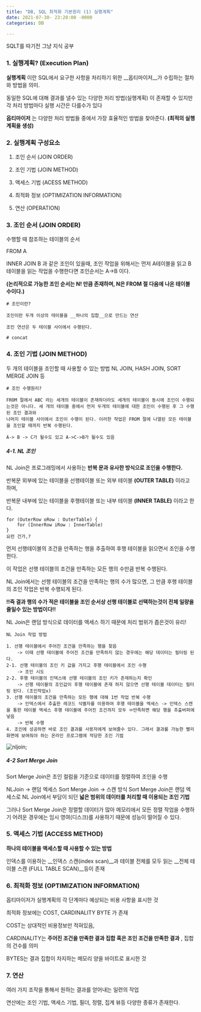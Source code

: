 ```yaml
---
title: "DB, SQL 최적화 기본원리 (1) 실행계획"
date: 2021-07-30- 23:20:00 -0000
categories: DB

---
```


SQLT를 따기전 그냥 지식 공부


### 1. 실행계획? (Execution Plan)

__실행계획__ 이란 SQL에서 요구한 사항을 처리하기 위한 __옵티마이저__가 수립하는 절차와 방법을 의미.

동일한 SQL에 대해 결과를 낼수 있는 다양한 처리 방법(실행계획) 이 존재할 수 있지만 각 처리 방법마다 실행 시간은 다를수가 있다

__옵티마이저__ 는 다양한 처리 방법들 중에서 가장 효율적인 방법을 찾아준다. __(최적의 실행계획을 생성)__


### 2. 실행계획 구성요소

1. 조인 순서 (JOIN ORDER)

2. 조인 기법 (JOIN METHOD)

3. 액세스 기법 (ACESS METHOD)

4. 최적화 정보 (OPTIMIZATION INFORMATION)

5. 연산 (OPERATION)


### 3. 조인 순서 (JOIN ORDER)
수행할 때 참조하는 테이블의 순서

FROM A

INNER JOIN B
과 같은 조인이 있을때, 조인 작업을 위해서는 먼저 A테이블을 읽고 B 테이블을 읽는 작업을 수행한다면 조인순서는 A->B 이다.

__(논리적으로 가능한 조인 순서는 N! 만큼 존재하며, N은 FROM 절 다음에 나온 테이블 수이다.)__

```text
# 조인이란?

조인이란 두개 이상의 테이블을 __하나의 집합__으로 만드는 연산

조인 연산은 두 테이블 사이에서 수행된다.
```
```text
# concat
```

### 4. 조인 기법 (JOIN METHOD)

두 개의 테이블을 조인할 때 사용할 수 있는 방법 
NL JOIN, HASH JOIN, SORT MERGE JOIN 등 

```
# 조인 수행원리?

FROM 절에서 ABC 라는 세개의 테이블이 존재하더라도 세개의 테이블이 동시에 조인이 수행되는것은 아니다. 세 개의 테이블 중에서 먼저 두개의 테이블에 대한 조인이 수행된 후 그 수행된 조인 결과와
나머지 테이블 사이에서 조인이 수행이 된다. 이러한 작업은 FROM 절에 나열된 모든 테이블을 조인할 때까지 반복 수행된다. 

A-> B -> C가 될수도 있고 A->C->B가 될수도 있음
```

##### 4-1. NL 조인

NL Join은 프로그래밍에서 사용하는 __반복 문과 유사한 방식으로 조인을 수행한다.__

반복문 외부에 있는 테이블을 선행테이블 또는 외부 테이블 __(OUTER TABLE)__ 이라고 하며,

반복문 내부에 있는 테이블을 후행테이블 또는 내부 테이블 __(INNER TABLE)__ 이라고 한다.

```
for (OuterRow oRow : OuterTable) {
    for (InnerRow iRow : InnerTable)
}
요런 건가,?
```

먼저 선행테이블의 조건을 만족하는 행을 추출하여 후행 테이블을 읽으면서 조인을 수행한다.

이 작업은 선행 테이블의 조건을 만족하는 모든 행의 수만큼 반복 수행된다.

NL Join에서는 선행 테이블의 조건을 만족하는 행의 수가 많으면, 그 만큼 후행 테이블의 조인 작업은 반복 수행되게 된다.

__!!즉 결과 행의 수가 적은 테이블을 조인 순서상 선행 테이블로 선택하는것이 전체 일량을 줄일수 있는 방법이다!!__

NL Join은 랜덤 방식으로 데이터를 액세스 하기 때문에 처리 범위가 좁은것이 유리!


```text
NL Join 작업 방법

1. 선행 테이블에서 주어진 조건을 만족하는 행을 찾음
    -> 이때 선행 테이블에 주어진 조건을 만족하지 않는 경우에는 해당 데이터는 필터링 된다. 
2-1. 선행 테이블의 조인 키 값을 가지고 후행 테이블에서 조인 수행
    -> 조인 시도
2-2. 후행 테이블의 인덱스에 선행 테이블의 조인 키가 존재하는지 확인
    -> 선행 테이블의 조인값이 후행 테이블에 존재 하지 않으면 선행 테이블 데이터는 필터링 된다. (조인작업x)
3. 선행 테이블의 조건을 만족하는 모든 행에 대해 1번 작업 반복 수행
    -> 인덱스에서 추출한 레코드 식별자를 이용하여 후행 테이블을 엑세스 -> 인덱스 스캔을 통한 테이블 액세스 후행 테이블에 주어진 조건까지 모두 ㅁ만족하면 해당 행을 추출버퍼에 넣음
    -> 반복 수행
4. 조인에 성공하면 바로 조인 결과를 사용자에게 보여줄수 있다. 그래서 결과를 가능한 빨리 화면에 보여줘야 하는 온라인 프로그램에 적당한 조인 기법    
```
![nljoin](http://www.gurubee.net/wiki/download/26744589/SQL_250.jpg);

##### 4-2 Sort Merge Join

Sort Merge Join은 조인 컬럼을 기준으로 데이터를 정렬하여 조인을 수행

NLJoin -> 랜덤 엑세스 
Sort Merge Join -> 스캔 방식
Sort Merge Join은 랜덤 엑세스로 NL Join에서 부담이 되던 __넓은 범위의 데이터를 처리할 때 이용되는 조인 기법__

그러나 Sort Merge Join은 정렬할 데이터가 많아 메모리에서 모든 정렬 작업을 수행하기 어려운 경우에는 임시 영여(디스크)를 사용하기 때문에 성능이 떨어질 수 있다.



### 5. 액세스 기법 (ACCESS METHOD)
    
__하나의 테이블을 액세스할 때 사용할 수 있는 방법__

인덱스를 이용하는 __인덱스 스캔(index scan)__과 테이블 전체를 모두 읽는 __전체 테이블 스캔 (FULL TABLE SCAN)__등이 존재 

### 6. 최적화 정보 (OPTIMIZATION INFORMATION)

옵티마이저가 실행계획의 각 단계마다 예상되는 비용 사항을 표시한 것

최적화 정보에는 COST, CARDINALITY BYTE 가 존재

COST는 상대적인 비용정보만 적혀있음,

CARDINALITY는 __주어진 조건을 만족한 결과 집합 혹은 조인 조건을 만족한 결과__ , 집합의 건수를 의미

BYTES는 결과 집합이 차지하는 메모리 양을 바이트로 표시한 것

### 7. 연산

여러 가지 조작을 통해서 원하는 결과를 얻어내는 일련의 작업

연산에는 조인 기법, 액세스 기법, 필더, 정렬, 집계 뷰등 다양한 종류가 존재한다. 

